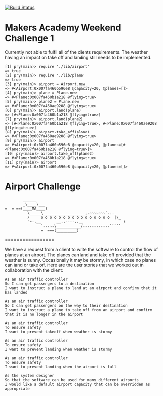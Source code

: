 [![Build Status](https://travis-ci.org/a-mellor/airport_challenge.svg?branch=master)](https://travis-ci.org/a-mellor/airport_challenge)

Makers Academy Weekend Challenge 1
================
Currently not able to fulfil all of the clients requirements. The weather having an impact on take off and landing still needs to be implemented.


```
[1] pry(main)> require './lib/airport'
=> true
[2] pry(main)> require './lib/plane'
=> true
[3] pry(main)> airport = Airport.new
=> #<Airport:0x007fa460b596e8 @capacity=20, @planes=[]>
[4] pry(main)> plane = Plane.new
=> #<Plane:0x007fa460b1a218 @flying=true>
[5] pry(main)> plane2 = Plane.new
=> #<Plane:0x007fa460ae9208 @flying=true>
[6] pry(main)> airport.land(plane)
=> [#<Plane:0x007fa460b1a218 @flying=true>]
[7] pry(main)> airport.land(plane2)
=> [#<Plane:0x007fa460b1a218 @flying=true>, #<Plane:0x007fa460ae9208 @flying=true>]
[8] pry(main)> airport.take_off(plane)
=> #<Plane:0x007fa460ae9208 @flying=true>
[9] pry(main)> airport
=> #<Airport:0x007fa460b596e8 @capacity=20, @planes=[#<Plane:0x007fa460b1a218 @flying=true>]>
[10] pry(main)> airport.take_off(plane2)
=> #<Plane:0x007fa460b1a218 @flying=true>
[11] pry(main)> airport
=> #<Airport:0x007fa460b596e8 @capacity=20, @planes=[]>
```

Airport Challenge
=================

```
        ______
        _\____\___
=  = ==(____MA____)
          \_____\___________________,-~~~~~~~`-.._
          /     o o o o o o o o o o o o o o o o  |\_
          `~-.__       __..----..__                  )
                `---~~\___________/------------`````
                =  ===(_________)

```
=================

We have a request from a client to write the software to control the flow of planes at an airport. The planes can land and take off provided that the weather is sunny. Occasionally it may be stormy, in which case no planes can land or take off.  Here are the user stories that we worked out in collaboration with the client:

```
As an air traffic controller
So I can get passengers to a destination
I want to instruct a plane to land at an airport and confirm that it has landed

As an air traffic controller
So I can get passengers on the way to their destination
I want to instruct a plane to take off from an airport and confirm that it is no longer in the airport

As an air traffic controller
To ensure safety
I want to prevent takeoff when weather is stormy

As an air traffic controller
To ensure safety
I want to prevent landing when weather is stormy

As an air traffic controller
To ensure safety
I want to prevent landing when the airport is full

As the system designer
So that the software can be used for many different airports
I would like a default airport capacity that can be overridden as appropriate
```
